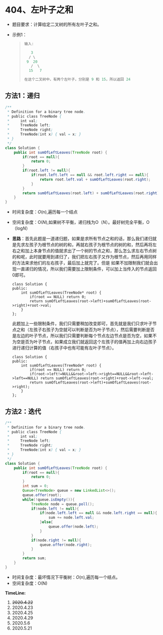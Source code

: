 # 404、左叶子之和

- 题目要求：计算给定二叉树的所有左叶子之和。

- 示例1：

  >```java
  >输入:
  >
  >    3
  >   / \
  >  9  20
  >    /  \
  >   15   7
  >
  >在这个二叉树中，有两个左叶子，分别是 9 和 15，所以返回 24
  >```

## 方法1：递归

```java
/**
 * Definition for a binary tree node.
 * public class TreeNode {
 *     int val;
 *     TreeNode left;
 *     TreeNode right;
 *     TreeNode(int x) { val = x; }
 * }
 */
class Solution {
    public int sumOfLeftLeaves(TreeNode root) {
        if(root == null){
            return 0;
        }
        if(root.left != null){
            if(root.left.left == null && root.left.right == null){
                return root.left.val + sumOfLeftLeaves(root.right);
            }
        }
        return sumOfLeftLeaves(root.left) + sumOfLeftLeaves(root.right);
    }
}
```

- 时间复杂度：*O*(n),遍历每一个结点

- 空间复杂度：O(*N*),如果树不平衡，递归栈为O（*N*）。最好树完全平衡，O（log*N*）

- **思路**：首先此题是一道递归题，如果是求所有节点之和的话，那么我们递归就是先求左孩子为根节点的树的和，再就右孩子为根节点的树的和，然后再将左右之和加上本身节点的值就求出了一个树的节点之和，那么怎么求左右节点树的和呢，此时就要用到递归了，我们把左右孩子又作为根节点，然后再用同样的方法来求他们的左右孩子，最后加上就完了。但是 如果不加限制我们就会出现一直递归的情况，所以我们需要加上限制条件，可以加上当传入的节点返回0即可。

  ```
  class Solution {
  public:
      int sumOfLeftLeaves(TreeNode* root) {
          if(root == NULL) return 0;
          return sumOfLeftLeaves(root->left)+sumOfLeftLeaves(root->right)+root->val;
      }
  };
  
  ```

  此题加上一些限制条件，我们只需要稍加改变即可，首先就是我们只求叶子节点之和（左孩子右孩子为空就可以判断是否为叶子节点），然后需要判断是否是左边的叶子节点，所以我们只需要判断每个节点左边节点是否为空，如果不为空是否为叶子节点，如果成立我们就返回这个左孩子的值再加上向右边孩子进行递归计算的值（右孩子中也有可能有左叶子节点）。

  ```
  class Solution {
  public:
      int sumOfLeftLeaves(TreeNode* root) {
          if(root == NULL) return 0;
          if(root->left!=NULL&&root->left->right==NULL&&root->left->left==NULL) return sumOfLeftLeaves(root->right)+root->left->val;
          return sumOfLeftLeaves(root->left)+sumOfLeftLeaves(root->right);
      }
  };
  ```

  



## 方法2：迭代

```java
/**
 * Definition for a binary tree node.
 * public class TreeNode {
 *     int val;
 *     TreeNode left;
 *     TreeNode right;
 *     TreeNode(int x) { val = x; }
 * }
 */
class Solution {
    public int sumOfLeftLeaves(TreeNode root) {
        if(root == null){
            return 0;
        }
        int sum = 0;
        Queue<TreeNode> queue = new LinkedList<>();
        queue.offer(root);
        while(!queue.isEmpty()){
            TreeNode node = queue.poll();
            if(node.left != null){
                if(node.left.left == null && node.left.right == null){
                    sum += node.left.val;
                }else{
                    queue.offer(node.left);
                }
            }
            if(node.right != null){
                queue.offer(node.right);
            }
        }
        return sum;
    }
}
```

- 时间复杂度：最坏情况下平衡树：*O*(n),遍历每一个结点。
- 空间复杂度：O(N)



**TimeLine:**

1. ~~2020.4.22~~
2. 2020.4.23
3. 2020.4.25
4. 2020.4.29
5. 2020.5.6
6. 2020.5.21